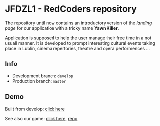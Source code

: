 # JFDZL1 - RedCoders repository

The repository until now contains an introductory version of the _landing page_ for our application with a tricky name
 __Yawn Killer__.

Application is supposed to help the user manage their free time in a not usuall manner.
It is developed to prompt interesting cultural events taking place in Lublin, cinema repertories, theatre and opera
performences ...

## Info
* Development branch: `develop`
* Production branch: `master`

## Demo
Built from develop: [click here](http://red-coders.jfdzl1.is-academy.pl)

See also our game: [click here](http://red-coders.jfdzl1.is-academy.pl/game/), [repo](https://github.com/infoshareacademy/jfdzl1-red-coders-game)
